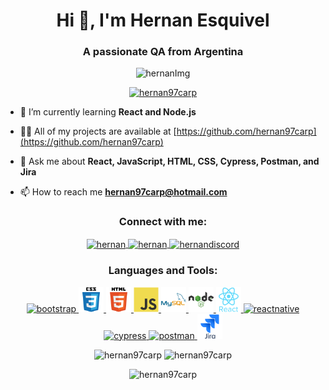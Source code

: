 <h1 align="center">Hi 👋, I'm Hernan Esquivel</h1>
<h3 align="center">A passionate QA from Argentina</h3>

<p align="center"> <img src="https://komarev.com/ghpvc/?username=hernan97carp&label=Profile%20views&color=0e75b6&style=flat" alt="hernanImg" /> </p>

<p align="center"> <a href="https://github.com/hernan97carp"> <img src="https://github-profile-trophy.vercel.app/?username=hernan97carp" alt="hernan97carp" /> </a> </p>

- 🌱 I’m currently learning **React and Node.js**

- 👨‍💻 All of my projects are available at [https://github.com/hernan97carp](https://github.com/hernan97carp)

- 💬 Ask me about **React, JavaScript, HTML, CSS, Cypress, Postman, and Jira**

- 📫 How to reach me **hernan97carp@hotmail.com**

<h3 align="center">Connect with me:</h3>
<p align="center">
<a href="https://www.linkedin.com/in/hernan-esquivel/" target="blank"> <img align="center" src="https://raw.githubusercontent.com/rahuldkjain/github-profile-readme-generator/master/src/images/icons/Social/linked-in-alt.svg" alt="hernan" height="30" width="40" /> </a>
<a href="https://www.instagram.com/hsd_o.o/" target="blank"> <img align="center" src="https://raw.githubusercontent.com/rahuldkjain/github-profile-readme-generator/master/src/images/icons/Social/instagram.svg" alt="hernan" height="30" width="40" /> </a>
<a href="https://discord.gg/hernan97carp#7672" target="blank"> <img align="center" src="https://raw.githubusercontent.com/rahuldkjain/github-profile-readme-generator/master/src/images/icons/Social/discord.svg" alt="hernandiscord" height="30" width="40" /> </a>
</p>

<h3 align="center">Languages and Tools:</h3>
<p align="center"> 
  <a href="https://getbootstrap.com" target="_blank"> <img src="https://devicons.github.io/devicon/devicon.git/icons/bootstrap/bootstrap-plain-wordmark.svg" alt="bootstrap" width="40" height="40"/> </a> 
  <a href="https://www.w3schools.com/css/" target="_blank"> <img src="https://raw.githubusercontent.com/devicons/devicon/master/icons/css3/css3-original-wordmark.svg" alt="css3" width="40" height="40"/> </a> 
  <a href="https://www.w3.org/html/" target="_blank"> <img src="https://raw.githubusercontent.com/devicons/devicon/master/icons/html5/html5-original-wordmark.svg" alt="html5" width="40" height="40"/> </a> 
  <a href="https://developer.mozilla.org/en-US/docs/Web/JavaScript" target="_blank"> <img src="https://raw.githubusercontent.com/devicons/devicon/master/icons/javascript/javascript-original.svg" alt="javascript" width="40" height="40"/> </a> 
  <a href="https://www.mysql.com/" target="_blank"> <img src="https://raw.githubusercontent.com/devicons/devicon/master/icons/mysql/mysql-original-wordmark.svg" alt="mysql" width="40" height="40"/> </a> 
  <a href="https://nodejs.org" target="_blank"> <img src="https://raw.githubusercontent.com/devicons/devicon/master/icons/nodejs/nodejs-original-wordmark.svg" alt="nodejs" width="40" height="40"/> </a> 
  <a href="https://reactjs.org/" target="_blank"> <img src="https://raw.githubusercontent.com/devicons/devicon/master/icons/react/react-original-wordmark.svg" alt="react" width="40" height="40"/> </a> 
  <a href="https://reactnative.dev/" target="_blank"> <img src="https://reactnative.dev/img/header_logo.svg" alt="reactnative" width="40" height="40"/> </a> 
  <a href="https://cypress.io/" target="_blank"> <img src="https://cdn.icon-icons.com/icons2/2107/PNG/512/file_type_cypress_icon_130654.png" alt="cypress" width="40" height="40"/> </a> 
  <a href="https://www.postman.com/" target="_blank"> <img src="https://www.vectorlogo.zone/logos/getpostman/getpostman-icon.svg" alt="postman" width="40" height="40"/> </a> 
  <a href="https://www.atlassian.com/software/jira" target="_blank"> <img src="https://raw.githubusercontent.com/devicons/devicon/master/icons/jira/jira-original-wordmark.svg" alt="jira" width="40" height="40"/> </a> 
</p>

<p align='center'>
  <img src="https://github-readme-stats.vercel.app/api?username=hernan97carp&show_icons=true&locale=en" alt="hernan97carp" width='600rem' />
  <img src="https://github-readme-streak-stats.herokuapp.com/?user=hernan97carp" alt="hernan97carp" width='600rem'/>
</p> 

<p align='center'>
  <img src="https://github-readme-stats.vercel.app/api/top-langs?username=hernan97carp&show_icons=true&locale=en&layout=compact" alt="hernan97carp" width='300rem' />
</p>
  
